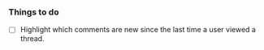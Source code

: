 ### Things to do

- [ ] Highlight which comments are new since the last time a user viewed a thread.
